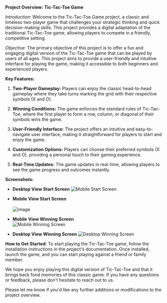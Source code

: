 **Project Overview: Tic-Tac-Toe Game**

*Introduction:*
Welcome to the Tic-Tac-Toe Game project, a classic and timeless two-player game that challenges your strategic thinking and quick decision-making skills. This project provides a digital adaptation of the traditional Tic-Tac-Toe game, allowing players to compete in a friendly, competitive setting.

*Objective:*
The primary objective of this project is to offer a fun and engaging digital version of the Tic-Tac-Toe game that can be played by users of all ages. This project aims to provide a user-friendly and intuitive interface for playing the game, making it accessible to both beginners and experienced players.

**Key Features:**
1. **Two-Player Gameplay:** Players can enjoy the classic head-to-head gameplay where they take turns marking the grid with their respective symbols (X and O).

2. **Winning Conditions:** The game enforces the standard rules of Tic-Tac-Toe, where the first player to form a row, column, or diagonal of their symbols wins the game.

3. **User-Friendly Interface:** The project offers an intuitive and easy-to-navigate user interface, making it straightforward for players to start and enjoy the game.

4. **Customization Options:** Players can choose their preferred symbols (X and O), providing a personal touch to their gaming experience.

5. **Real-Time Updates:** The game updates in real-time, allowing players to see the game progress and outcomes instantly.

**Screenshots:**
<p align="center">
  
- **Desktop View Start Screen**
  ![Mobile Start Screen](https://github.com/geoorgeqq/Tic-Tac-Toe/assets/149208774/169d4e73-e52b-497f-91f4-98d70e6c48b7)

- **Mobile View Start Screen**<br>
 <br>![image](https://github.com/geoorgeqq/Tic-Tac-Toe/assets/149208774/7ccacc8e-c847-467b-bcd6-350236b007fd) 

- **Mobile View Winning Screen**<br>
  ![Mobile Winning Screen](https://github.com/geoorgeqq/Tic-Tac-Toe/assets/149208774/ee23e4ed-a74c-49e1-8f1c-fe045e4c06d9)

- **Desktop View Winning Screen**
  ![Desktop Winning Screen](https://github.com/geoorgeqq/Tic-Tac-Toe/assets/149208774/17cb802d-73e6-43e9-9359-a59ae86583dc)
  
  </p>

**How to Get Started:**
To start playing the Tic-Tac-Toe game, follow the installation instructions in the project's documentation. Once installed, launch the game, and you can start playing against a friend or family member.

We hope you enjoy playing this digital version of Tic-Tac-Toe and that it brings back fond memories of this classic game. If you have any questions or feedback, please don't hesitate to reach out to us.

Please let me know if you'd like any further additions or modifications to the project overview.
